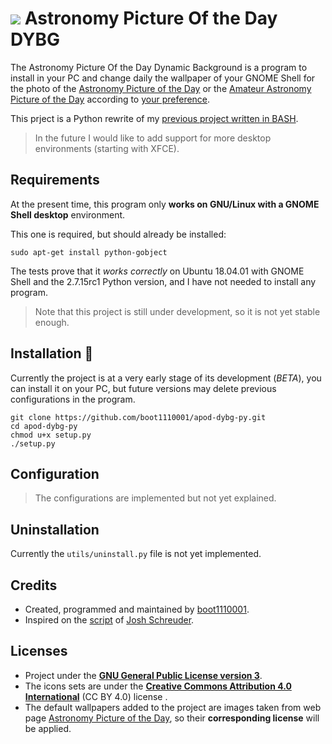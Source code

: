 
# ![](https://raw.githubusercontent.com/boot1110001/apod-dybg-py/master/media/icons/24x24/apod-dybg-py.png) Astronomy Picture Of the Day DYBG
The Astronomy Picture Of the Day Dynamic Background is a program to install in your PC and change daily the wallpaper of your GNOME Shell for the photo of the [Astronomy Picture of the Day](https://apod.nasa.gov) or the [Amateur Astronomy Picture of the Day](http://www.aapodx2.com) according to [your preference](https://github.com/boot1110001/apod-dybg-py#configuration).

This prject is a Python rewrite of my [previous project written in BASH](https://github.com/boot1110001/apod-dybg).

> In the future I would like to add support for more desktop environments (starting with XFCE).

## Requirements
At the present time, this program only __works on GNU/Linux with a GNOME Shell desktop__ environment.

This one is required, but should already be installed:

```
sudo apt-get install python-gobject
```

The tests prove that it _works correctly_ on Ubuntu 18.04.01 with GNOME Shell and the 2.7.15rc1 Python version, and I have not needed to install any program.

> Note that this project is still under development, so it is not yet stable enough.

## Installation :rocket:
Currently the project is at a very early stage of its development (_BETA_), you can install it on your PC, but future versions may delete previous configurations in the program.

```
git clone https://github.com/boot1110001/apod-dybg-py.git
cd apod-dybg-py
chmod u+x setup.py
./setup.py
```

## Configuration
> The configurations are implemented but not yet explained.

## Uninstallation
Currently the `utils/uninstall.py` file is not yet implemented.

## Credits

- Created, programmed and maintained by [boot1110001](https://github.com/boot1110001).
- Inspired on the [script](https://gist.github.com/JoshSchreuder/882666) of [Josh Schreuder](https://gist.github.com/JoshSchreuder).

## Licenses

- Project under the __[GNU General Public License version 3](https://www.gnu.org/licenses/gpl.txt)__.
- The icons sets are under the __[Creative Commons Attribution 4.0 International](https://creativecommons.org/licenses/by/4.0/)__ (CC BY 4.0) license .
- The default wallpapers added to the project are images taken from web page [Astronomy Picture of the Day](https://apod.nasa.gov), so their __corresponding license__ will be applied.
